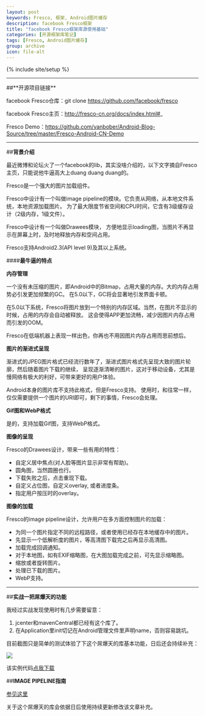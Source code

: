 ```yaml
---
layout: post
keywords: Fresco, 框架, Android图片缓存
description: facebook Fresco框架
title: "facebook Fresco框架库源使用基础"
categories: [开源框架库笔记]
tags: [Fresco, Android图片缓存]
group: archive
icon: file-alt
---
```

{% include site/setup %}

<hr>
##**开源项目链接**

facebook Fresco仓库：git clone https://github.com/facebook/fresco

facebook Fresco主页：http://fresco-cn.org/docs/index.html#_

Fresco Demo：https://github.com/yanbober/Android-Blog-Source/tree/master/Fresco-Android-CN-Demo

<hr>

##**背景介绍**

最近微博和论坛火了一个facebook的lib，其实没啥介绍的，以下文字摘自Fresco主页，只能说他牛逼高大上duang duang duang的。

Fresco是一个强大的图片加载组件。

Fresco中设计有一个叫做image pipeline的模块。它负责从网络，从本地文件系统，本地资源加载图片。
为了最大限度节省空间和CPU时间，它含有3级缓存设计（2级内存，1级文件）。

Fresco中设计有一个叫做Drawees模块，
方便地显示loading图，当图片不再显示在屏幕上时，及时地释放内存和空间占用。

Fresco支持Android2.3(API level 9)及其以上系统。

####**最牛逼的特点**

**内存管理**

一个没有未压缩的图片，即Android中的Bitmap，占用大量的内存。大的内存占用势必引发更加频繁的GC。
在5.0以下，GC将会显著地引发界面卡顿。

在5.0以下系统，Fresco将图片放到一个特别的内存区域。当然，在图片不显示的时候，占用的内存会自动被释放。
这会使得APP更加流畅，减少因图片内存占用而引发的OOM。

Fresco在低端机器上表现一样出色，你再也不用因图片内存占用而思前想后。

**图片的渐进式呈现**

渐进式的JPEG图片格式已经流行数年了，渐进式图片格式先呈现大致的图片轮廓，然后随着图片下载的继续，
呈现逐渐清晰的图片，这对于移动设备，尤其是慢网络有极大的利好，可带来更好的用户体验。

Android本身的图片库不支持此格式，但是Fresco支持。
使用时，和往常一样，仅仅需要提供一个图片的URI即可，剩下的事情，Fresco会处理。

**Gif图和WebP格式**

是的，支持加载Gif图，支持WebP格式。

**图像的呈现**

Fresco的Drawees设计，带来一些有用的特性：

- 自定义居中焦点(对人脸等图片显示非常有帮助)。
- 圆角图，当然圆圈也行。
- 下载失败之后，点击重现下载。
- 自定义占位图，自定义overlay, 或者进度条。
- 指定用户按压时的overlay。

**图像的加载**

Fresco的image pipeline设计，允许用户在多方面控制图片的加载：

- 为同一个图片指定不同的远程路径，或者使用已经存在本地缓存中的图片。
- 先显示一个低解析度的图片，等高清图下载完之后再显示高清图。
- 加载完成回调通知。
- 对于本地图，如有EXIF缩略图，在大图加载完成之前，可先显示缩略图。
- 缩放或者旋转图片。
- 处理已下载的图片。
- WebP支持。

<hr>

##**实战一把屌爆天的功能**

我经过实战发现使用时有几步需要留意：

1. jcenter和mavenCentral都已经有这个库了。
2. 在Application里init切记在Android管理文件里声明name，否则容易跳坑。

目前截图只是简单的测试体验了下这个屌爆天的库基本功能，日后还会持续补充：

<img src="http://yanbober.github.io/image/open/fresco1.png" />

该实例代码[点我下载](https://github.com/yanbober/Android-Blog-Source/tree/master/Fresco-Android-CN-Demo)

##**IMAGE PIPELINE指南**

[参见这里](http://fresco-cn.org/docs/intro-image-pipeline.html#_)

关于这个屌爆天的库会依据日后使用持续更新修改该文章补充。
